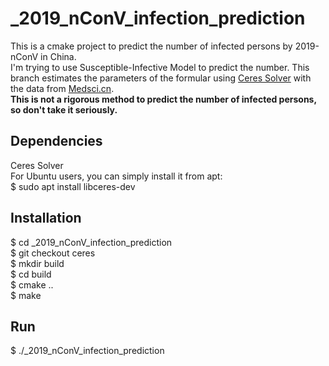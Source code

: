 # _2019_nConV_infection_prediction
This is a cmake project to predict the number of infected persons by 2019-nConV in China.  
I'm trying to use Susceptible-Infective Model to predict the number. This branch estimates the parameters of the formular using [Ceres Solver](http://www.ceres-solver.org/) with the data from [Medsci.cn](http://m.medsci.cn/wh.asp).  
**This is not a rigorous method to predict the number of infected persons, so don't take it seriously.**
## Dependencies
Ceres Solver  
For Ubuntu users, you can simply install it from apt:  
$ sudo apt install libceres-dev
## Installation
$ cd _2019_nConV_infection_prediction  
$ git checkout ceres  
$ mkdir build  
$ cd build  
$ cmake ..  
$ make
## Run
$ ./_2019_nConV_infection_prediction
